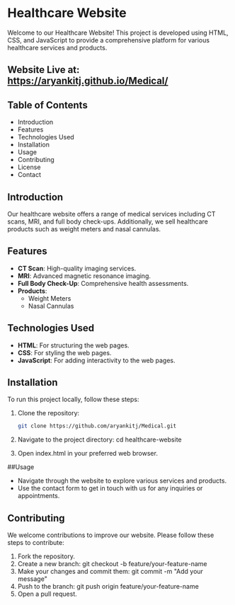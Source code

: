 # Healthcare Website

Welcome to our Healthcare Website! This project is developed using HTML, CSS, and JavaScript to provide a comprehensive platform for various healthcare services and products.

## Website Live at: https://aryankitj.github.io/Medical/

## Table of Contents
- Introduction
- Features
- Technologies Used
- Installation
- Usage
- Contributing
- License
- Contact

## Introduction
Our healthcare website offers a range of medical services including CT scans, MRI, and full body check-ups. Additionally, we sell healthcare products such as weight meters and nasal cannulas.

## Features
- **CT Scan**: High-quality imaging services.
- **MRI**: Advanced magnetic resonance imaging.
- **Full Body Check-Up**: Comprehensive health assessments.
- **Products**: 
  - Weight Meters
  - Nasal Cannulas

## Technologies Used
- **HTML**: For structuring the web pages.
- **CSS**: For styling the web pages.
- **JavaScript**: For adding interactivity to the web pages.

## Installation
To run this project locally, follow these steps:

1. Clone the repository:
   ```bash
   git clone https://github.com/aryankitj/Medical.git

2. Navigate to the project directory:
    cd healthcare-website

3. Open index.html in your preferred web browser.

##Usage

* Navigate through the website to explore various services and products.
* Use the contact form to get in touch with us for any inquiries or appointments.

## Contributing

We welcome contributions to improve our website. Please follow these steps to contribute:

1. Fork the repository.
2. Create a new branch:
    git checkout -b feature/your-feature-name
3. Make your changes and commit them:
    git commit -m "Add your message"
4. Push to the branch:
    git push origin feature/your-feature-name
5.  Open a pull request.

